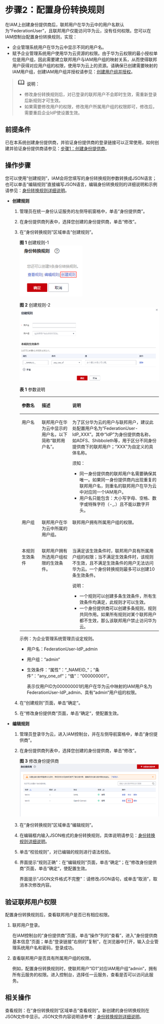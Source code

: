 # 步骤2：配置身份转换规则<a name="iam_08_0008"></a>

在IAM上创建身份提供商后，联邦用户在华为云中的用户名默认为“FederationUser”，且联邦用户仅能访问华为云，没有任何权限。您可以在IAM控制台配置身份转换规则，实现：

-   企业管理系统用户在华为云中显示不同的用户名。
-   赋予企业管理系统用户使用华为云资源的权限。由于华为云权限的最小授权单位是用户组，因此需要建立联邦用户与IAM用户组的映射关系，从而使得联邦用户获得对应用户组的权限，使用华为云上的资源。请确保已创建需要映射的IAM用户组，创建IAM用户组并授权请参见：[创建用户组并授权](创建用户组并授权.md)。

>![](public_sys-resources/icon-note.gif) **说明：** 
>-   修改身份转换规则后，对已登录的联邦用户不会即时生效，需重新登录后新规则才可生效。
>-   如果需要修改用户的权限，修改用户所属用户组的权限即可，修改后，需要重启企业IdP使设置生效。

## 前提条件<a name="section52965331"></a>

已在本系统创建身份提供商，并验证身份提供商的登录链接可以正常使用，如何创建并验证身份提供商请参见：[步骤1：创建身份提供商](步骤1-创建身份提供商-1.md)。

## 操作步骤<a name="zh-cn_topic_0175818756_section49143529"></a>

您可以使用“创建规则”，IAM会将您填写的身份转换规则参数转换成JSON语言；也可以单击“编辑规则”直接编写JSON语言，编辑身份转换规则的详细说明和示例请参见：[身份转换规则详细说明](身份转换规则详细说明.md)。

-   **创建规则**
    1.  管理员在统一身份认证服务的左侧导航窗格中，单击“身份提供商”。
    2.  在身份提供商列表中，选择您创建的身份提供商，单击“修改”。
    3.  在“身份转换规则”区域单击“创建规则”。

        **图 1**  创建规则-1<a name="fig105921746112014"></a>  
        ![](figures/创建规则-1-11.png "创建规则-1-11")

        **图 2**  创建规则-2<a name="fig119361628122210"></a>  
        ![](figures/创建规则-2-12.png "创建规则-2-12")

        **表 1**  参数说明

        <a name="table89316364208"></a>
        <table><thead align="left"><tr id="row2093153612208"><th class="cellrowborder" valign="top" width="14.34%" id="mcps1.2.4.1.1"><p id="p6931236182020"><a name="p6931236182020"></a><a name="p6931236182020"></a>参数名</p>
        </th>
        <th class="cellrowborder" valign="top" width="21.97%" id="mcps1.2.4.1.2"><p id="p293143672016"><a name="p293143672016"></a><a name="p293143672016"></a>描述</p>
        </th>
        <th class="cellrowborder" valign="top" width="63.690000000000005%" id="mcps1.2.4.1.3"><p id="p393153613203"><a name="p393153613203"></a><a name="p393153613203"></a>说明</p>
        </th>
        </tr>
        </thead>
        <tbody><tr id="row19313642015"><td class="cellrowborder" valign="top" width="14.34%" headers="mcps1.2.4.1.1 "><p id="p39353612018"><a name="p39353612018"></a><a name="p39353612018"></a>用户名</p>
        </td>
        <td class="cellrowborder" valign="top" width="21.97%" headers="mcps1.2.4.1.2 "><p id="p179333616201"><a name="p179333616201"></a><a name="p179333616201"></a>联邦用户在<span>华为云</span>中显示的用户名，以下简称“联邦用户名”。</p>
        </td>
        <td class="cellrowborder" valign="top" width="63.690000000000005%" headers="mcps1.2.4.1.3 "><p id="p79310365201"><a name="p79310365201"></a><a name="p79310365201"></a>为了区分<span>华为云</span>的用户与联邦用户，建议此处配置用户名为“FederationUser-IdP<em id="i99373610205"><a name="i99373610205"></a><a name="i99373610205"></a>_</em>XXX”。其中“IdP”为身份提供商名称，如ADFS、Shibboleth等，用于区分不同身份提供商下的联邦用户；“XXX”为自定义的具体名称。</p>
        <div class="notice" id="note09317367206"><a name="note09317367206"></a><a name="note09317367206"></a><span class="noticetitle"> 须知： </span><div class="noticebody"><a name="ul898419111598"></a><a name="ul898419111598"></a><ul id="ul898419111598"><li>同一身份提供商的联邦用户名需要确保其唯一。如果同一身份提供商内出现重复的联邦用户名，则重名的联邦用户在<span>华为云</span>中对应同一个IAM用户。</li><li>用户名只能包含：大小写字母、空格、数字或特殊字符（-_.）且不能以数字开头。</li></ul>
        </div></div>
        </td>
        </tr>
        <tr id="row2093103632016"><td class="cellrowborder" valign="top" width="14.34%" headers="mcps1.2.4.1.1 "><p id="p1893183610205"><a name="p1893183610205"></a><a name="p1893183610205"></a>用户组</p>
        </td>
        <td class="cellrowborder" valign="top" width="21.97%" headers="mcps1.2.4.1.2 "><p id="p189303682010"><a name="p189303682010"></a><a name="p189303682010"></a>联邦用户在<span>华为云</span>中所属的用户组。</p>
        </td>
        <td class="cellrowborder" valign="top" width="63.690000000000005%" headers="mcps1.2.4.1.3 "><p id="p19319360203"><a name="p19319360203"></a><a name="p19319360203"></a>联邦用户拥有所属用户组的权限。</p>
        </td>
        </tr>
        <tr id="row1793143615209"><td class="cellrowborder" valign="top" width="14.34%" headers="mcps1.2.4.1.1 "><p id="p89363622013"><a name="p89363622013"></a><a name="p89363622013"></a>本规则生效条件</p>
        </td>
        <td class="cellrowborder" valign="top" width="21.97%" headers="mcps1.2.4.1.2 "><p id="p79353612203"><a name="p79353612203"></a><a name="p79353612203"></a>联邦用户拥有所选用户组权限的生效条件。</p>
        </td>
        <td class="cellrowborder" valign="top" width="63.690000000000005%" headers="mcps1.2.4.1.3 "><p id="p18931936142014"><a name="p18931936142014"></a><a name="p18931936142014"></a>当满足该生效条件时，联邦用户具有所属用户组的权限；当不满足生效条件时，该规则不生效，且不满足生效条件的用户无法访问<span>华为云</span>。一个身份转换规则最多可以创建10条生效条件。</p>
        <div class="note" id="note1931536132016"><a name="note1931536132016"></a><a name="note1931536132016"></a><span class="notetitle"> 说明： </span><div class="notebody"><a name="ul11932363202"></a><a name="ul11932363202"></a><ul id="ul11932363202"><li>一个规则可以创建多条生效条件，所有生效条件均满足，此规则才可以生效。</li><li>一个身份提供商可以创建多条规则，规则共同作用。如果所有规则对某个联邦用户都不生效，那么该联邦用户禁止访问<span>华为云</span>。</li></ul>
        </div></div>
        </td>
        </tr>
        </tbody>
        </table>

        示例：为企业管理系统管理员设定规则。

        -   用户名：FederationUser-IdP\_admin
        -   用户组：“admin“
        -   生效条件：“属性“：“\_NAMEID\_“；“条件“：“any\_one\_of“；“值“：“000000001“。

            表示仅用户ID为000000001的用户在华为云中映射的IAM用户名为FederationUser-IdP\_admin、具有“admin“用户组的权限。

    4.  在“创建规则“页面，单击“确定“。
    5.  在“修改身份提供商“页面，单击“确定“，使配置生效。

-   **编辑规则**
    1.  管理员登录华为云，进入IAM控制台，并在左侧导航窗格中，单击“身份提供商”。
    2.  在身份提供商列表中，选择您创建的身份提供商，单击“修改”。

        **图 3**  修改身份提供商<a name="fig2283236202017"></a>  
        ![](figures/修改身份提供商-9.png "修改身份提供商-9")

    3.  在“身份转换规则”区域单击“编辑规则”。
    4.  在编辑框内输入JSON格式的身份转换规则，具体说明请参见：[身份转换规则详细说明](身份转换规则详细说明.md)。
    5.  单击“校验规则”，对已编辑的规则进行语法校验。
    6.  界面提示“规则正确”：在“编辑规则“页面，单击“确定“；在“修改身份提供商“页面，单击“确定“，使配置生效。

        界面提示“JSON文件格式不完整”：请修改JSON语句，或单击“取消”，取消本次修改内容。



## 验证联邦用户权限<a name="section10240138122317"></a>

配置身份转换规则后，查看联邦用户是否已有相应权限。

1.  联邦用户登录。

    在IAM控制台的“身份提供商”页面，单击“操作”列的“查看”，进入“身份提供商基本信息”页面；单击“登录链接”右侧的“复制”，在浏览器中打开，输入企业管理系统用户名和密码，登录成功。

2.  查看联邦用户是否具有所属用户组的权限。

    例如，配置身份转换规则时，使联邦用户“ID1”对应IAM用户组“admin”，拥有所有云服务的权限。进入控制台，选择任一云服务，查看是否可以访问此服务。


## 相关操作<a name="zh-cn_topic_0175818756_section4140824420758"></a>

查看规则：在“身份转换规则“区域单击“查看规则“。新创建的身份转换规则在JSON文件中显示。JSON文件内容说明请参考：[身份转换规则详细说明](身份转换规则详细说明.md)。


